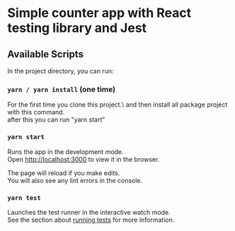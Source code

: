 # Simple counter app with React testing library and Jest

## Available Scripts

In the project directory, you can run:

### `yarn / yarn install` (one time)

For the first time you clone this project.\ 
and then install all package project with this command.\
after this you can run "yarn start"

### `yarn start`

Runs the app in the development mode.\
Open [http://localhost:3000](http://localhost:3000) to view it in the browser.

The page will reload if you make edits.\
You will also see any lint errors in the console.

### `yarn test`

Launches the test runner in the interactive watch mode.\
See the section about [running tests](https://facebook.github.io/create-react-app/docs/running-tests) for more information.
